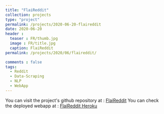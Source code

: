 ```yaml
---
title: "FlaiReddit"
collection: projects
type: "project"
permalink: /projects/2020-06-20-flaireddit
date: 2020-06-20
header :
  teaser : FR/thumb.jpg
  image : FR/title.jpg
  caption: FlaiReddit
permalink: /projects/2020/06/flaireddit/

comments : false
tags:
  - Reddit
  - Data-Scraping
  - NLP
  - WebApp
---
```


You can visit the project's github repository at : [FlaiReddit](https://github.com/someshsingh22/FlaiReddit-MIDAS)
You can check the deployed webapp at : [FlaiReddit Heroku](https://flaireddittest.herokuapp.com)